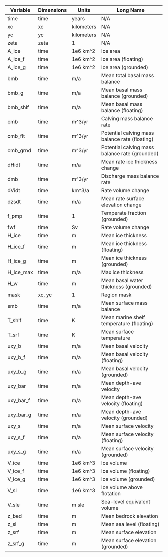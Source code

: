 | Variable | Dimensions | Units | Long Name |
|-----------|------------------------------|--------|------------|
| time | time | years | N/A |
| xc | xc | kilometers | N/A |
| yc | yc | kilometers | N/A |
| zeta | zeta | 1 | N/A |
| A_ice | time | 1e6 km^2 | Ice area |
| A_ice_f | time | 1e6 km^2 | Ice area (floating) |
| A_ice_g | time | 1e6 km^2 | Ice area (grounded) |
| bmb | time | m/a | Mean total basal mass balance |
| bmb_g | time | m/a | Mean basal mass balance (grounded) |
| bmb_shlf | time | m/a | Mean basal mass balance (floating) |
| cmb | time | m^3/yr | Calving mass balance rate |
| cmb_flt | time | m^3/yr | Potential calving mass balance rate (floating) |
| cmb_grnd | time | m^3/yr | Potential calving mass balance rate (grounded) |
| dHidt | time | m/a | Mean rate ice thickness change |
| dmb | time | m^3/yr | Discharge mass balance rate |
| dVidt | time | km^3/a | Rate volume change |
| dzsdt | time | m/a | Mean rate surface elevation change |
| f_pmp | time | 1 | Temperate fraction (grounded) |
| fwf | time | Sv | Rate volume change |
| H_ice | time | m | Mean ice thickness |
| H_ice_f | time | m | Mean ice thickness (floating) |
| H_ice_g | time | m | Mean ice thickness (grounded) |
| H_ice_max | time | m/a | Max ice thickness |
| H_w | time | m | Mean basal water thickness (grounded) |
| mask | xc, yc | 1 | Region mask |
| smb | time | m/a | Mean surface mass balance |
| T_shlf | time | K | Mean marine shelf temperature (floating) |
| T_srf | time | K | Mean surface temperature |
| uxy_b | time | m/a | Mean basal velocity |
| uxy_b_f | time | m/a | Mean basal velocity (floating) |
| uxy_b_g | time | m/a | Mean basal velocity (grounded) |
| uxy_bar | time | m/a | Mean depth-ave velocity |
| uxy_bar_f | time | m/a | Mean depth-ave velocity (floating) |
| uxy_bar_g | time | m/a | Mean depth-ave velocity (grounded) |
| uxy_s | time | m/a | Mean surface velocity |
| uxy_s_f | time | m/a | Mean surface velocity (floating) |
| uxy_s_g | time | m/a | Mean surface velocity (grounded) |
| V_ice | time | 1e6 km^3 | Ice volume |
| V_ice_f | time | 1e6 km^3 | Ice volume (floating) |
| V_ice_g | time | 1e6 km^3 | Ice volume (grounded) |
| V_sl | time | 1e6 km^3 | Ice volume above flotation |
| V_sle | time | m sle | Sea-level equivalent volume |
| z_bed | time | m | Mean bedrock elevation |
| z_sl | time | m | Mean sea level (floating) |
| z_srf | time | m | Mean surface elevation |
| z_srf_g | time | m | Mean surface elevation (grounded) |
